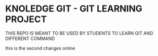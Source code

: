 # KNOLEDGE GIT - GIT LEARNING PROJECT

THIS REPO IS MEANT TO BE USED BY STUDENTS TO LEARN GIT AND DIFFERENT COMMAND 

this is the second changes online










 
